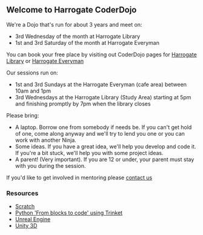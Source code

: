 ## Welcome to Harrogate CoderDojo

We're a Dojo that's run for about 3 years and meet on:
* 3rd Wednesday of the month at Harrogate Library
* 1st and 3rd Saturday of the month at Harrogate Everyman

You can book your free place by visiting out CoderDojo pages for [Harrogate Library](https://zen.coderdojo.com/dojos/gb/harrogate/harrogate-harrogate-library) or [Harrogate Everyman](https://zen.coderdojo.com/dojos/gb/harrogate/harrogate-everyman)

Our sessions run on:
- 1st and 3rd Sundays at the Harrogate Everyman (cafe area) between 10am and 1pm
- 3rd Wednesdays at the Harrogate Library (Study Area) starting at 5pm and finishing promptly by 7pm when the library closes

Please bring:
- A laptop. Borrow one from somebody if needs be. If you can't get hold of one, come along anyway and we'll try to lend you one or you can work with another Ninja.
- Some ideas. If you have a great idea, we'll help you develop and code it. If you're a bit stuck, we'll help you with some project ideas.
- A parent! (Very important). If you are 12 or under, your parent must stay with you during the session.

If you'd like to get involved in mentoring please [contact us](mailto:harrogate.uk@coderdojo.com)

### Resources

- [Scratch](https://scratch.mit.edu)
- [Python 'From blocks to code' using Trinket](https://hourofpython.trinket.io/from-blocks-to-code-with-trinket)
- [Unreal Engine](https://docs.unrealengine.com/latest/INT/Videos/Basics/)
- [Unity 3D](https://unity3d.com/learn/beginner-tutorials)
